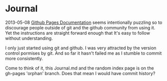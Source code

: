 # Journal

2013-05-08 [Github Pages Documentation](https://help.github.com/articles/creating-project-pages-manually) seems intentionally puzzling so to discourage people outside of git and the github community from using it. Yet the instructions are straight forward enough that It's easy to follow without understanding.

I only just started using git and github. I was very attracted by the version control pormises by git. And so far it hasn't failed me as I stumble to commit more consistently.

Come to think of it, this Journal.md and the random index page is on the gh-pages 'orphan' branch. Does that mean I would have commit history?

